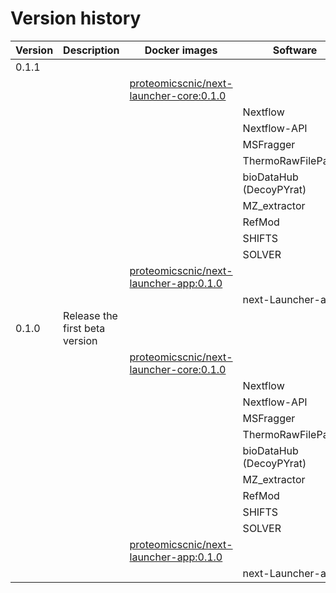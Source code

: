 # Version history


| Version | Description                     | Docker images                                                                                                        | Software                    | Version |
|---------|---------------------------------|----------------------------------------------------------------------------------------------------------------------|-----------------------------|---------|
| 0.1.1   |   |                                                                                                                      |                             |         |
|         |                                 | [proteomicscnic/next-launcher-core:0.1.0](https://cloud.sylabs.io/library/proteomicscnic/next-launcher/ptm-compass)	 |                             |         |
|         |                                 |                                                                                                                      | Nextflow                    | 23.10.1 |
|         |                                 |                                                                                                                      | Nextflow-API                | 1.0     |
|         |                                 |                                                                                                                      | MSFragger                   | 3.8     |
|         |                                 |                                                                                                                      | ThermoRawFileParser         | 1.4.2   |
|         |                                 |                                                                                                                      | bioDataHub (DecoyPYrat)     | 2.13    |
|         |                                 |                                                                                                                      | MZ_extractor                | 1.0     |
|         |                                 |                                                                                                                      | RefMod                      | 0.4.3   |
|         |                                 |                                                                                                                      | SHIFTS                      | 0.4.3   |
|         |                                 |                                                                                                                      | SOLVER                      | 1.0     |
|         |                                 | [proteomicscnic/next-launcher-app:0.1.0](https://cloud.sylabs.io/library/proteomicscnic/next-launcher/ptm-compass)	 |                             |         |
|         |                                 |                                                                                                                      | next-Launcher-app           | 0.1.1   |
| 0.1.0   | Release the first beta version  |                                                                                                                      |                             |         |
|         |                                 | [proteomicscnic/next-launcher-core:0.1.0](https://cloud.sylabs.io/library/proteomicscnic/next-launcher/ptm-compass)	 |                             |         |
|         |                                 |                                                                                                                      | Nextflow                    | 23.10.1 |
|         |                                 |                                                                                                                      | Nextflow-API                | 1.0     |
|         |                                 |                                                                                                                      | MSFragger                   | 3.8     |
|         |                                 |                                                                                                                      | ThermoRawFileParser         | 1.4.2   |
|         |                                 |                                                                                                                      | bioDataHub (DecoyPYrat)     | 2.13    |
|         |                                 |                                                                                                                      | MZ_extractor                | 1.0     |
|         |                                 |                                                                                                                      | RefMod                      | 0.4.3   |
|         |                                 |                                                                                                                      | SHIFTS                      | 0.4.3   |
|         |                                 |                                                                                                                      | SOLVER                      | 1.0     |
|         |                                 | [proteomicscnic/next-launcher-app:0.1.0](https://cloud.sylabs.io/library/proteomicscnic/next-launcher/ptm-compass)	 |                             |         |
|         |                                 |                                                                                                                      | next-Launcher-app           | 0.1.0   |
